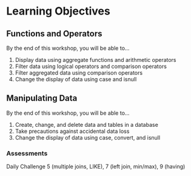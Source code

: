 # Learning Objectives
## Functions and Operators
By the end of this workshop, you will be able to…
1. Display data using aggregate functions and arithmetic operators
1. Filter data using logical operators and comparison operators
1. Filter aggregated data using comparison operators
1. Change the display of data using case and isnull

## Manipulating Data
By the end of this workshop, you will be able to…
1. Create, change, and delete data and tables in a database
1. Take precautions against accidental data loss
1. Change the display of data using case, convert, and isnull

### Assessments
Daily Challenge 5 (multiple joins, LIKE), 7 (left join, min/max), 9 (having)
